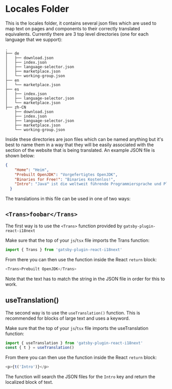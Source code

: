 <!-- textlint-disable terminology -->
# Locales Folder

This is the locales folder, it contains several json files which are used to map text on pages and components to their correctly translated equivalents. Currently there are 3 top level directories (one for each language that we support):

```tree
.
├── de
│   ├── download.json
│   ├── index.json
│   ├── language-selector.json
│   ├── marketplace.json
│   └── working-group.json
├── en
│   └── marketplace.json
├── es
│   ├── index.json
│   ├── language-selector.json
│   └── marketplace.json
├── zh-CN
    ├── download.json
    ├── index.json
    ├── language-selector.json
    ├── marketplace.json
    └── working-group.json
```

Inside these directories are json files which can be named anything but it's best to name them in a way that they will be easily associated with the section of the website that is being translated. An example JSON file is shown below:

```json
{
    "Home": "Heim",
    "Prebuilt OpenJDK": "Vorgefertigtes OpenJDK",
    "Binaries for Free!": "Binaries Kostenlos!",
    "Intro": "Java™ ist die weltweit führende Programmiersprache und Plattform. Die Adoptium Working Group fördert und unterstützt qualitativ hochwertige, TCK-zertifizierte Laufzeiten und zugehörige Technologien für den Einsatz im gesamten Java-Ökosystem™. Eclipse Temurin ist der Name der OpenJDK-Distribution von Adoptium."
  }
```

The translations in this file can be used in one of two ways:

## `<Trans>foobar</Trans>`

The first way is to use the `<Trans>` function provided by `gatsby-plugin-react-i18next`

Make sure that the top of your `js`/`tsx` file imports the Trans function:

```js
import { Trans } from 'gatsby-plugin-react-i18next'
```

From there you can then use the function inside the React `return` block:

```js
<Trans>Prebuilt OpenJDK</Trans>
```

Note that the text has to match the string in the JSON file in order for this to work.

## useTranslation()

The second way is to use the `useTranslation()` function. This is recommended for blocks of large text and uses a keyword.

Make sure that the top of your `js`/`tsx` file imports the useTranslation function:

```js
import { useTranslation } from 'gatsby-plugin-react-i18next'
const { t } = useTranslation()
```

From there you can then use the function inside the React `return` block:

```js
<p>{t('Intro')}</p>
```

The function will search the JSON files for the `Intro` key and return the localized block of text.
